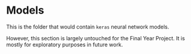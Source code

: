 # Models

This is the folder that would contain `keras` neural network models.

However, this section is largely untouched for the Final Year Project.
It is mostly for exploratory purposes in future work.
